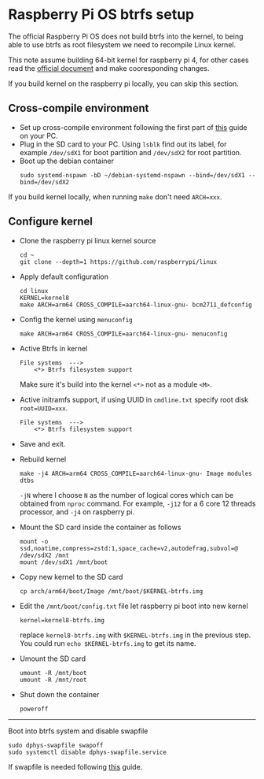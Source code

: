 # Raspberry Pi OS btrfs setup

The official Raspberry Pi OS does not build btrfs into the kernel, to being able to use btrfs as root filesystem we need to recompile Linux kernel.

This note assume building 64-bit kernel for raspberry pi 4, for other cases read the [official document](https://www.raspberrypi.com/documentation/computers/linux_kernel.html#building) and make cooresponding changes.

If you build kernel on the raspberry pi locally, you can skip this section.

## Cross-compile environment
- Set up cross-compile environment following the first part of [this](https://github.com/Bai-Qiang/Raspberry_Pi_tinkering_notes/blob/main/Cross_compile_Linux_kernel.md#create-a-clean-debian-environment) guide
  on your PC.
- Plug in the SD card to your PC. Using `lsblk` find out its label, for example `/dev/sdX1` for boot partition and `/dev/sdX2` for root partition.
- Boot up the debian container
  ```
  sudo systemd-nspawn -bD ~/debian-systemd-nspawn --bind=/dev/sdX1 --bind=/dev/sdX2
  ```
  
If you build kernel locally, when running `make` don't need `ARCH=xxx`.
## Configure kernel
- Clone the raspberry pi linux kernel source
  ```
  cd ~
  git clone --depth=1 https://github.com/raspberrypi/linux
  ```
- Apply default configuration
  ```
  cd linux
  KERNEL=kernel8
  make ARCH=arm64 CROSS_COMPILE=aarch64-linux-gnu- bcm2711_defconfig
  ```
- Config the kernel using `menuconfig`
  ```
  make ARCH=arm64 CROSS_COMPILE=aarch64-linux-gnu- menuconfig
  ```
- Active Btrfs in kernel
  ```
  File systems  --->
      <*> Btrfs filesystem support
  ```
  Make sure it's build into the kernel `<*>` not as a module `<M>`.
- Active initramfs support, if using UUID in `cmdline.txt` specify root disk `root=UUID=xxx`.
  ```
  File systems  --->
      <*> Btrfs filesystem support
  ```
- Save and exit.
- Rebuild kernel
  ```
  make -j4 ARCH=arm64 CROSS_COMPILE=aarch64-linux-gnu- Image modules dtbs
  ```
  `-jN` where I choose `N` as the number of logical cores which can be obtained from `nproc` command.
  For example, `-j12` for a 6 core 12 threads processor, and `-j4` on raspberry pi.
  
- Mount the SD card inside the container as follows
  ```
  mount -o ssd,noatime,compress=zstd:1,space_cache=v2,autodefrag,subvol=@ /dev/sdX2 /mnt
  mount /dev/sdX1 /mnt/boot
  ```
- Copy new kernel to the SD card
  ```
  cp arch/arm64/boot/Image /mnt/boot/$KERNEL-btrfs.img
  ```
- Edit the `/mnt/boot/config.txt` file let raspberry pi boot into new kernel
  ```
  kernel=kernel8-btrfs.img
  ```
  replace `kernel8-btrfs.img` with `$KERNEL-btrfs.img` in the previous step.
  You could run `echo $KERNEL-btrfs.img` to get its name.
- Umount the SD card
  ```
  umount -R /mnt/boot
  umount -R /mnt/root
  ```
- Shut down the container
  ```
  poweroff
  ```

___
Boot into btrfs system and disable swapfile
  ```
  sudo dphys-swapfile swapoff
  sudo systemctl disable dphys-swapfile.service
  ```
  If swapfile is needed following [this](https://wiki.archlinux.org/title/Btrfs#Swap_file) guide.



